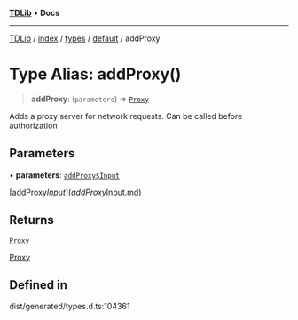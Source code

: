 [**TDLib**](../../../../../../README.md) • **Docs**

***

[TDLib](../../../../../../modules.md) / [index](../../../../../README.md) / [types](../../../README.md) / [default](../README.md) / addProxy

# Type Alias: addProxy()

> **addProxy**: (`parameters`) => [`Proxy`](Proxy-1.md)

Adds a proxy server for network requests. Can be called before authorization

## Parameters

• **parameters**: [`addProxy$Input`](addProxy$Input.md)

[addProxy$Input](addProxy$Input.md)

## Returns

[`Proxy`](Proxy-1.md)

[Proxy](Proxy-1.md)

## Defined in

dist/generated/types.d.ts:104361
